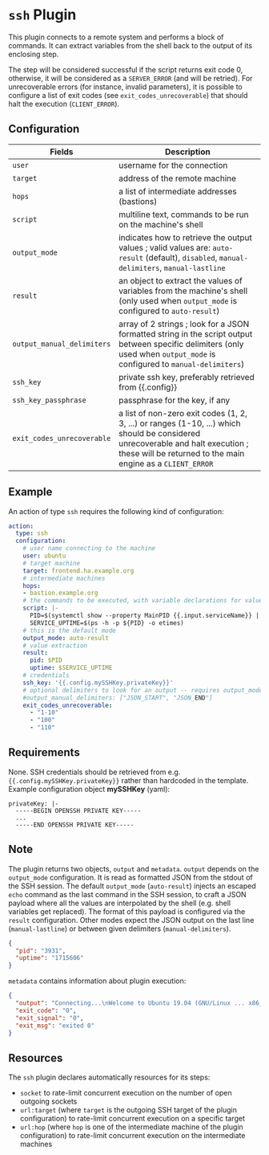 # `ssh` Plugin

This plugin connects to a remote system and performs a block of commands. It can extract variables from the shell back to the output of its enclosing step.

The step will be considered successful if the script returns exit code 0, otherwise, it will be considered as a `SERVER_ERROR` (and will be retried). For unrecoverable errors (for instance, invalid parameters), it is possible to configure a list of exit codes (see `exit_codes_unrecoverable`) that should halt the execution (`CLIENT_ERROR`).

## Configuration

|Fields|Description
|---|---
| `user` | username for the connection
| `target` | address of the remote machine
| `hops` | a list of intermediate addresses (bastions)
| `script` | multiline text, commands to be run on the machine's shell
| `output_mode` | indicates how to retrieve the output values ; valid values are: `auto-result` (default), `disabled`, `manual-delimiters`, `manual-lastline`
| `result` | an object to extract the values of variables from the machine's shell (only used when `output_mode` is configured to `auto-result`)
| `output_manual_delimiters` | array of 2 strings ; look for a JSON formatted string in the script output between specific delimiters (only used when `output_mode` is configured to `manual-delimiters`)
| `ssh_key` | private ssh key, preferably retrieved from {{.config}}
| `ssh_key_passphrase` | passphrase for the key, if any
| `exit_codes_unrecoverable` | a list of non-zero exit codes (1, 2, 3, ...) or ranges (1-10, ...) which should be considered unrecoverable and halt execution ; these will be returned to the main engine as a `CLIENT_ERROR`

## Example

An action of type `ssh` requires the following kind of configuration:

```yaml
action:
  type: ssh
  configuration:
    # user name connecting to the machine
    user: ubuntu
    # target machine
    target: frontend.ha.example.org
    # intermediate machines
    hops:
    - bastion.example.org
    # the commands to be executed, with variable declarations for value extraction
    script: |-
      PID=$(systemctl show --property MainPID {{.input.serviceName}} | cut -d= -f2)
      SERVICE_UPTIME=$(ps -h -p ${PID} -o etimes)
    # this is the default mode
    output_mode: auto-result
    # value extraction
    result:
      pid: $PID
      uptime: $SERVICE_UPTIME
    # credentials
    ssh_key: '{{.config.mySSHKey.privateKey}}'
    # optional delimiters to look for an output -- requires output_mode set to manual-delimiters
    #output_manual_delimiters: ["JSON_START", "JSON_END"]
    exit_codes_unrecoverable:
      - "1-10"
      - "100"
      - "110"
```

## Requirements

None. SSH credentials should be retrieved from e.g. `{{.config.mySSHKey.privateKey}}` rather than hardcoded in the template.
Example configuration object __mySSHKey__ (yaml):
```
privateKey: |-
  -----BEGIN OPENSSH PRIVATE KEY-----
  ...
  -----END OPENSSH PRIVATE KEY-----
```

## Note

The plugin returns two objects, `output` and `metadata`.
`output` depends on the `output_mode` configuration. It is read as formatted JSON from the stdout of the SSH session.
The default `output_mode` (`auto-result`) injects an escaped `echo` command as the last command in the SSH session, to craft a JSON payload where all the values are interpolated by the shell (e.g. shell variables get replaced). The format of this payload is configured via the `result` configuration. Other modes expect the JSON output on the last line (`manual-lastline`) or between given delimiters (`manual-delimiters`).

```json
{
  "pid": "3931",
  "uptime": "1715606"
}
```

`metadata` contains information about plugin execution:

```json
{
  "output": "Connecting...\nWelcome to Ubuntu 19.04 (GNU/Linux ... x86_64)\n[...]\n{\"pid\":\"3931\",\"service_name\":\"nginx\",\"service_uptime\":\"1715606\"}",
  "exit_code": "0",
  "exit_signal": "0",
  "exit_msg": "exited 0"
}
```

## Resources

The `ssh` plugin declares automatically resources for its steps:
- `socket` to rate-limit concurrent execution on the number of open outgoing sockets
- `url:target` (where `target` is the outgoing SSH target of the plugin configuration) to rate-limit concurrent execution on a specific target
- `url:hop` (where `hop` is one of the intermediate machine of the plugin configuration) to rate-limit concurrent execution on the intermediate machines
